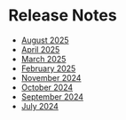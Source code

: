 # Release Notes

- [August 2025](./august-2025.md)
- [April 2025](./april-2025.md)
- [March 2025](./march-2025.md)
- [February 2025](./february-2025.md)
- [November 2024](./november-2024.md)
- [October 2024](./october-2024.md)
- [September 2024](./september-2024.md)
- [July 2024](./july-2024.md)

<!--hide_directive
```{toctree}
:maxdepth: 5
:hidden:
august-2025.md
april-2025.md
march-2025.md
february-2025.md
november-2024.md
october-2024.md
september-2024.md
july-2024.md
```
hide_directive-->
